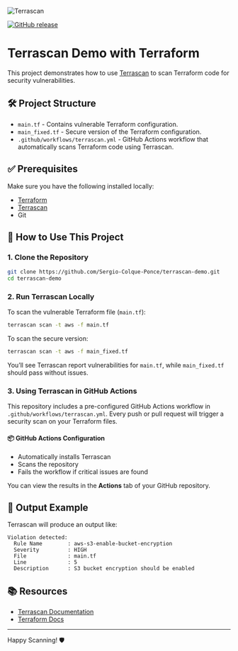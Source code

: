 ![Terrascan](https://raw.githubusercontent.com/tenable/runterrascan.io/main/static/images/TerrascanTM_BY_Logo.png)

[![GitHub release](https://img.shields.io/github/release/tenable/terrascan)](https://github.com/tenable/terrascan/releases/latest)

# Terrascan Demo with Terraform

This project demonstrates how to use [Terrascan](https://github.com/tenable/terrascan) to scan Terraform code for security vulnerabilities.

## 🛠️ Project Structure

- `main.tf` - Contains vulnerable Terraform configuration.
- `main_fixed.tf` - Secure version of the Terraform configuration.
- `.github/workflows/terrascan.yml` - GitHub Actions workflow that automatically scans Terraform code using Terrascan.

## ✅ Prerequisites

Make sure you have the following installed locally:

- [Terraform](https://developer.hashicorp.com/terraform/install)
- [Terrascan](https://github.com/tenable/terrascan#installation)
- Git

## 🚀 How to Use This Project

### 1. Clone the Repository

```bash
git clone https://github.com/Sergio-Colque-Ponce/terrascan-demo.git
cd terrascan-demo
```

### 2. Run Terrascan Locally

To scan the vulnerable Terraform file (`main.tf`):

```bash
terrascan scan -t aws -f main.tf
```

To scan the secure version:

```bash
terrascan scan -t aws -f main_fixed.tf
```

You’ll see Terrascan report vulnerabilities for `main.tf`, while `main_fixed.tf` should pass without issues.

### 3. Using Terrascan in GitHub Actions

This repository includes a pre-configured GitHub Actions workflow in `.github/workflows/terrascan.yml`. Every push or pull request will trigger a security scan on your Terraform files.

#### 📦 GitHub Actions Configuration

- Automatically installs Terrascan
- Scans the repository
- Fails the workflow if critical issues are found

You can view the results in the **Actions** tab of your GitHub repository.

## 📄 Output Example

Terrascan will produce an output like:

```
Violation detected:
  Rule Name        : aws-s3-enable-bucket-encryption
  Severity         : HIGH
  File             : main.tf
  Line             : 5
  Description      : S3 bucket encryption should be enabled
```

## 📚 Resources

- [Terrascan Documentation](https://docs.tenable.com/terrascan)
- [Terraform Docs](https://developer.hashicorp.com/terraform/docs)

---

Happy Scanning! 🛡️
